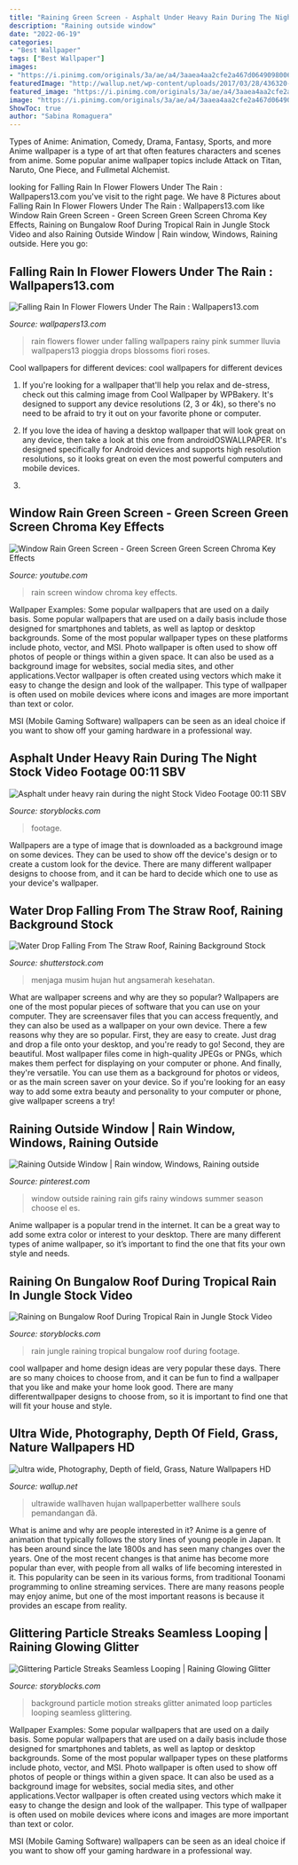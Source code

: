 ```yaml
---
title: "Raining Green Screen - Asphalt Under Heavy Rain During The Night Stock Video Footage 00:11 Sbv"
description: "Raining outside window"
date: "2022-06-19"
categories:
- "Best Wallpaper"
tags: ["Best Wallpaper"]
images:
- "https://i.pinimg.com/originals/3a/ae/a4/3aaea4aa2cfe2a467d0649098006a04b.gif"
featuredImage: "http://wallup.net/wp-content/uploads/2017/03/28/436320-ultra-wide-photography-depth_of_field-grass-nature.jpg"
featured_image: "https://i.pinimg.com/originals/3a/ae/a4/3aaea4aa2cfe2a467d0649098006a04b.gif"
image: "https://i.pinimg.com/originals/3a/ae/a4/3aaea4aa2cfe2a467d0649098006a04b.gif"
ShowToc: true
author: "Sabina Romaguera"
---
```



Types of Anime: Animation, Comedy, Drama, Fantasy, Sports, and more
Anime wallpaper is a type of art that often features characters and scenes from anime. Some popular anime wallpaper topics include Attack on Titan, Naruto, One Piece, and Fullmetal Alchemist.

	

		
looking for Falling Rain In Flower Flowers Under The Rain : Wallpapers13.com you've visit to the right page. We have 8 Pictures about Falling Rain In Flower Flowers Under The Rain : Wallpapers13.com like Window Rain Green Screen - Green Screen Green Screen Chroma Key Effects, Raining on Bungalow Roof During Tropical Rain in Jungle Stock Video and also Raining Outside Window | Rain window, Windows, Raining outside. Here you go:
		
    
## Falling Rain In Flower Flowers Under The Rain : Wallpapers13.com

<img loading=lazy src="http://www.wallpapers13.com/wp-content/uploads/2015/12/Falling-Rain-In-Flower-Flowers-under-the-rain-1680x1050.jpg" onerror="this.onerror=null;this.src='https://tse2.mm.bing.net/th?id=OIP.16UOl72geJoA91O0AIdbOAHaEo&amp;pid=15.1';" alt="Falling Rain In Flower Flowers Under The Rain : Wallpapers13.com">

_Source: wallpapers13.com_

>rain flowers flower under falling wallpapers rainy pink summer lluvia wallpapers13 pioggia drops blossoms fiori roses. 

	

Cool wallpapers for different devices:
cool wallpapers for different devices 

1. If you're looking for a wallpaper that'll help you relax and de-stress, check out this calming image from Cool Wallpaper by WPBakery. It's designed to support any device resolutions (2, 3 or 4k), so there's no need to be afraid to try it out on your favorite phone or computer.

2. If you love the idea of having a desktop wallpaper that will look great on any device, then take a look at this one from androidOSWALLPAPER. It's designed specifically for Android devices and supports high resolution resolutions, so it looks great on even the most powerful computers and mobile devices.

3.

    
## Window Rain Green Screen - Green Screen Green Screen Chroma Key Effects

<img loading=lazy src="http://i.ytimg.com/vi/C37Aszg3AVI/maxresdefault.jpg" onerror="this.onerror=null;this.src='https://tse3.mm.bing.net/th?id=OIP.LVkqZIjSOUttnIEAqqnfIgHaEK&amp;pid=15.1';" alt="Window Rain Green Screen - Green Screen Green Screen Chroma Key Effects">

_Source: youtube.com_

>rain screen window chroma key effects. 

	

Wallpaper Examples: Some popular wallpapers that are used on a daily basis.
Some popular wallpapers that are used on a daily basis include those designed for smartphones and tablets, as well as laptop or desktop backgrounds. Some of the most popular wallpaper types on these platforms include photo, vector, and MSI. 
Photo wallpaper is often used to show off photos of people or things within a given space. It can also be used as a background image for websites, social media sites, and other applications.Vector wallpaper is often created using vectors which make it easy to change the design and look of the wallpaper. This type of wallpaper is often used on mobile devices where icons and images are more important than text or color. 

MSI (Mobile Gaming Software) wallpapers can be seen as an ideal choice if you want to show off your gaming hardware in a professional way.

    
## Asphalt Under Heavy Rain During The Night Stock Video Footage 00:11 SBV

<img loading=lazy src="https://dm0qx8t0i9gc9.cloudfront.net/thumbnails/video/VhMpQkPilil163b9e/videoblocks-asphalt-under-heavy-rain-during-the-night_s5qeiq71tz_thumbnail-1080_01.png" onerror="this.onerror=null;this.src='https://tse2.mm.bing.net/th?id=OIP.Sfb9LSxs-8uyee_Ob3q5AgHaEK&amp;pid=15.1';" alt="Asphalt under heavy rain during the night Stock Video Footage 00:11 SBV">

_Source: storyblocks.com_

>footage. 

	

Wallpapers are a type of image that is downloaded as a background image on some devices. They can be used to show off the device's design or to create a custom look for the device. There are many different wallpaper designs to choose from, and it can be hard to decide which one to use as your device's wallpaper.

    
## Water Drop Falling From The Straw Roof, Raining Background Stock

<img loading=lazy src="http://ak4.picdn.net/shutterstock/videos/4718384/thumb/1.jpg?i10c=img.resize(height:160)" onerror="this.onerror=null;this.src='https://tse1.mm.bing.net/th?id=OIP.1wuhPKcNl9-MoaW5KK3RZQHaEM&amp;pid=15.1';" alt="Water Drop Falling From The Straw Roof, Raining Background Stock">

_Source: shutterstock.com_

>menjaga musim hujan hut angsamerah kesehatan. 

	

What are wallpaper screens and why are they so popular?
Wallpapers are one of the most popular pieces of software that you can use on your computer. They are screensaver files that you can access frequently, and they can also be used as a wallpaper on your own device. There a few reasons why they are so popular. First, they are easy to create. Just drag and drop a file onto your desktop, and you're ready to go! Second, they are beautiful. Most wallpaper files come in high-quality JPEGs or PNGs, which makes them perfect for displaying on your computer or phone. And finally, they're versatile. You can use them as a background for photos or videos, or as the main screen saver on your device. So if you're looking for an easy way to add some extra beauty and personality to your computer or phone, give wallpaper screens a try!

    
## Raining Outside Window | Rain Window, Windows, Raining Outside

<img loading=lazy src="https://i.pinimg.com/originals/3a/ae/a4/3aaea4aa2cfe2a467d0649098006a04b.gif" onerror="this.onerror=null;this.src='https://tse1.mm.bing.net/th?id=OIP.L-aDfZhQpsUM-QtxFi7TugHaE0&amp;pid=15.1';" alt="Raining Outside Window | Rain window, Windows, Raining outside">

_Source: pinterest.com_

>window outside raining rain gifs rainy windows summer season choose el es. 

	

Anime wallpaper is a popular trend in the internet. It can be a great way to add some extra color or interest to your desktop. There are many different types of anime wallpaper, so it’s important to find the one that fits your own style and needs.

    
## Raining On Bungalow Roof During Tropical Rain In Jungle Stock Video

<img loading=lazy src="https://dm0qx8t0i9gc9.cloudfront.net/thumbnails/video/xCCDBUa/raining-on-bungalow-roof-during-tropical-rain-in-jungle_e7_i0kzux_thumbnail-1080_01.png" onerror="this.onerror=null;this.src='https://tse4.mm.bing.net/th?id=OIP.XRxJRZNHt0NYVYvVymRphgHaEK&amp;pid=15.1';" alt="Raining on Bungalow Roof During Tropical Rain in Jungle Stock Video">

_Source: storyblocks.com_

>rain jungle raining tropical bungalow roof during footage. 

	

cool wallpaper and home design ideas are very popular these days. There are so many choices to choose from, and it can be fun to find a wallpaper that you like and make your home look good. There are many differentwallpaper designs to choose from, so it is important to find one that will fit your house and style.

    
## Ultra Wide, Photography, Depth Of Field, Grass, Nature Wallpapers HD

<img loading=lazy src="http://wallup.net/wp-content/uploads/2017/03/28/436320-ultra-wide-photography-depth_of_field-grass-nature.jpg" onerror="this.onerror=null;this.src='https://tse2.mm.bing.net/th?id=OIP.Vnt6DylxHhLdb-SSRgA-qwHaDH&amp;pid=15.1';" alt="ultra wide, Photography, Depth of field, Grass, Nature Wallpapers HD">

_Source: wallup.net_

>ultrawide wallhaven hujan wallpaperbetter wallhere souls pemandangan đã. 

	

What is anime and why are people interested in it?
Anime is a genre of animation that typically follows the story lines of young people in Japan. It has been around since the late 1800s and has seen many changes over the years. One of the most recent changes is that anime has become more popular than ever, with people from all walks of life becoming interested in it. This popularity can be seen in its various forms, from traditional Toonami programming to online streaming services. There are many reasons people may enjoy anime, but one of the most important reasons is because it provides an escape from reality.

    
## Glittering Particle Streaks Seamless Looping | Raining Glowing Glitter

<img loading=lazy src="https://dm0qx8t0i9gc9.cloudfront.net/thumbnails/video/yRF5c-O/glittering-particle-streaks-seamless-looping-motion-background-green_shlaq5iwl_thumbnail-1080_01.png" onerror="this.onerror=null;this.src='https://tse2.mm.bing.net/th?id=OIP.N1QPpaKVleujubA3kAB5pwHaEK&amp;pid=15.1';" alt="Glittering Particle Streaks Seamless Looping | Raining Glowing Glitter">

_Source: storyblocks.com_

>background particle motion streaks glitter animated loop particles looping seamless glittering. 

	

Wallpaper Examples: Some popular wallpapers that are used on a daily basis.
Some popular wallpapers that are used on a daily basis include those designed for smartphones and tablets, as well as laptop or desktop backgrounds. Some of the most popular wallpaper types on these platforms include photo, vector, and MSI. 
Photo wallpaper is often used to show off photos of people or things within a given space. It can also be used as a background image for websites, social media sites, and other applications.Vector wallpaper is often created using vectors which make it easy to change the design and look of the wallpaper. This type of wallpaper is often used on mobile devices where icons and images are more important than text or color. 

MSI (Mobile Gaming Software) wallpapers can be seen as an ideal choice if you want to show off your gaming hardware in a professional way.

